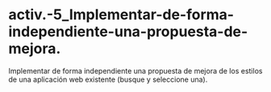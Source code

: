 # activ.-5_Implementar-de-forma-independiente-una-propuesta-de-mejora.
Implementar de forma independiente una propuesta de mejora de los estilos de una aplicación web existente (busque y seleccione una).
